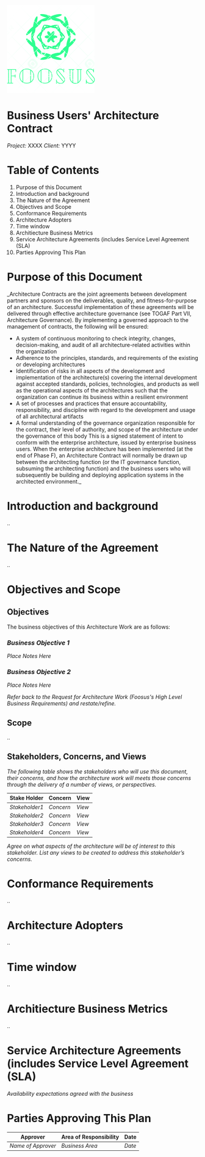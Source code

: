 ![Foosus Logo](../../../images/foosus.png)
# Business Users' Architecture Contract

*Project:* XXXX
*Client:* YYYY

# Table of Contents

1. Purpose of this Document
1. Introduction and background 
1. The Nature of the Agreement
1. Objectives and Scope
1. Conformance Requirements
1. Architecture Adopters
1. Time window
1. Architiecture Business Metrics
1. Service Architecture Agreements (includes Service Level Agreement (SLA)
1. Parties Approving This Plan

# Purpose of this Document
_Architecture Contracts are the joint agreements between development partners and sponsors on the deliverables, quality, and fitness-for-purpose of an architecture. Successful implementation of these agreements will be delivered through effective architecture governance (see TOGAF Part VII, Architecture Governance). By implementing a governed approach to the management of contracts, the following will be ensured:
* A system of continuous monitoring to check integrity, changes, decision-making, and audit of all architecture-related activities within the organization
* Adherence to the principles, standards, and requirements of the existing or developing architectures
* Identification of risks in all aspects of the development and implementation of the architecture(s) covering the internal development against accepted standards, policies, technologies, and products as well as the operational aspects of the architectures such that the organization can continue its business within a resilient environment
* A set of processes and practices that ensure accountability, responsibility, and discipline with regard to the development and usage of all architectural artifacts
* A formal understanding of the governance organization responsible for the contract, their level of authority, and scope of the architecture under the governance of this body
This is a signed statement of intent to conform with the enterprise architecture, issued by enterprise business users. When the enterprise architecture has been implemented (at the end of Phase F), an Architecture Contract will normally be drawn up between the architecting function (or the IT governance function, subsuming the architecting function) and the business users who will subsequently be building and deploying application systems in the architected environment._



# Introduction and background 
..
# The Nature of the Agreement
..

# Objectives and Scope
## Objectives

The business objectives of this Architecture Work are as follows:
### _Business Objective 1_
_Place Notes Here_
### _Business Objective 2_
_Place Notes Here_

_Refer back to the Request for Architecture Work (Foosus's High Level Business Requirements) and restate/refine._

## Scope

..

## Stakeholders, Concerns, and Views
_The following table shows the stakeholders who will use this document, their concerns, and how the architecture work will meets those concerns through the delivery of a number of views, or perspectives._

| Stake Holder | Concern | View |
| ------------ | ------- | ---- |
| _Stakeholder1_ | _Concern_ | _View_ |
| _Stakeholder2_ | _Concern_ | _View_ |
| _Stakeholder3_ | _Concern_ | _View_ |
| _Stakeholder4_ | _Concern_ | _View_ |

_Agree on what aspects of the architecture will be of interest to this stakeholder._
_List any views to be created to address this stakeholder’s concerns._


# Conformance Requirements
..
# Architecture Adopters
..
# Time window
..
# Architiecture Business Metrics
..
# Service Architecture Agreements (includes Service Level Agreement (SLA)
_Availability expectations agreed with the business_

# Parties Approving This Plan

| Approver | Area of Responsibility | Date |
| -------  | ---------------------- | ---- |
| _Name of Approver_ | _Business Area_ | _Date_ |
